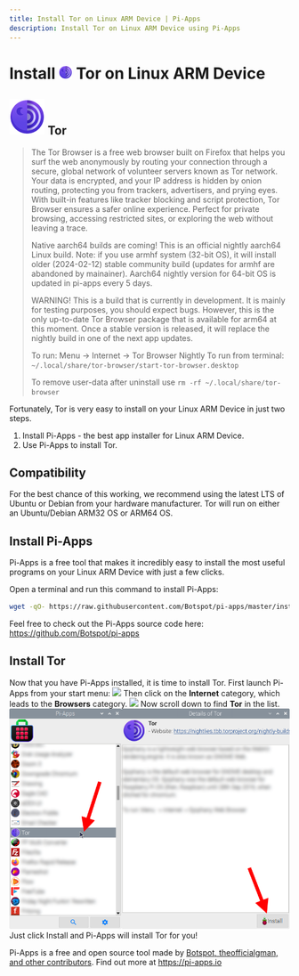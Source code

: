 ```yaml
---
title: Install Tor on Linux ARM Device | Pi-Apps
description: Install Tor on Linux ARM Device using Pi-Apps
---
```

<div class="simple-install-content content">

# Install <img src="/img/app-icons/Tor/icon-64.png" height=24> Tor on Linux ARM Device

## <img src="/img/app-icons/Tor/icon-64.png"> Tor
> The Tor Browser is a free web browser built on Firefox that helps you surf the web anonymously by routing your connection through a secure, global network of volunteer servers known as Tor network. Your data is encrypted, and your IP address is hidden by onion routing, protecting you from trackers, advertisers, and prying eyes. With built-in features like tracker blocking and script protection, Tor Browser ensures a safer online experience. Perfect for private browsing, accessing restricted sites, or exploring the web without leaving a trace.
> 
> Native aarch64 builds are coming! This is an official nightly aarch64 Linux build.
> Note: if you use armhf system (32-bit OS), it will install older (2024-02-12) stable community build (updates for armhf are abandoned by mainainer). Aarch64 nightly version for 64-bit OS is updated in pi-apps every 5 days.
> 
> WARNING! This is a build that is currently in development. It is mainly for testing purposes, you should expect bugs. However, this is the only up-to-date Tor Browser package that is available for arm64 at this moment. Once a stable version is released, it will replace the nightly build in one of the next app updates.
> 
> To run: Menu -> Internet -> Tor Browser Nightly
> To run from terminal: `~/.local/share/tor-browser/start-tor-browser.desktop`
> 
> To remove user-data after uninstall use `rm -rf ~/.local/share/tor-browser`

Fortunately, Tor is very easy to install on your Linux ARM Device in just two steps.
1. Install Pi-Apps - the best app installer for Linux ARM Device.
2. Use Pi-Apps to install Tor.
</div>
<div class="simple-install-content content">

## Compatibility
For the best chance of this working, we recommend using the latest LTS of Ubuntu or Debian from your hardware manufacturer.
Tor will run on either an Ubuntu/Debian ARM32 OS or ARM64 OS.
</div>
<div class="simple-install-content content">

## Install Pi-Apps

Pi-Apps is a free tool that makes it incredibly easy to install the most useful programs on your Linux ARM Device with just a few clicks.

Open a terminal and run this command to install Pi-Apps:
```bash
wget -qO- https://raw.githubusercontent.com/Botspot/pi-apps/master/install | bash
```
Feel free to check out the Pi-Apps source code here: https://github.com/Botspot/pi-apps
</div>
<div class="simple-install-content content">

## Install Tor

Now that you have Pi-Apps installed, it is time to install Tor.
First launch Pi-Apps from your start menu:
<img src="/img/start-menu.png">
Then click on the <b>Internet</b> category, which leads to the <b>Browsers</b> category.
<img src="/img/category-selections/Browsers.png">
Now scroll down to find <b>Tor</b> in the list.
<img src="/img/app-icons/Tor/app-selection.png">
Just click Install and Pi-Apps will install Tor for you!
</div>
<div class="simple-install-content content">

Pi-Apps is a free and open source tool made by [Botspot, theofficialgman, and other contributors](/about/#contributors). Find out more at https://pi-apps.io
</div>

